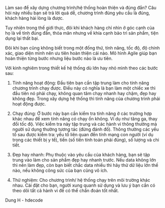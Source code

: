 Làm sao để xây dựng chương trình/hệ thống hoàn thiện và đúng đắn? Câu hỏi này nhiều bạn sẽ trả lời quá dễ, chương trình đúng yêu cầu là đúng, khách hàng hài lòng là được. 

Tuy nhiên trong thế giới thực, đôi khi khách hàng chỉ nhìn ở góc cạnh của họ là về tính đúng đắn, thỏa mãn nhưng về khía cạnh bảo trì sản phẩm, tiện dụng lại thất bại. 

Đôi khi bạn cũng không biết trong một đống thứ, tính năng, tốc độ, độ chính xác, giao diện mình nên ưu tiên hoàn thiện cái nào. Mô hình Agile giúp bạn hoàn thiện từng bước nhưng liệu bước nào là ưu tiên.

Với kinh nghiêm trong thiết kế hệ thống dù lớn hay nhỏ mình theo các bước sau:

1. Tính năng hoạt động:  Đầu tiên bạn cần tập trung làm cho tính năng chương trình chạy được. Điều này có nghĩa là bạn làm một chiếc xe thì đầu tiên nó phải chạy, không quan tâm chạy nhanh hay chậm, đẹp hay không đẹp. Trong xây dựng hệ thống thì tính năng của chương trình phải hoạt động được.

2. Chạy đúng: Ở bước này bạn cần kiểm tra tính năng ở các trường hợp khác nhau để xem tính năng có chạy ổn không. Ví dụ như tăng ga, thay đổi tốc độ. Việc kiểm tra này tập trung và các hành vi thông thường mà người sử dụng thường tương tác (đừng đánh đố). Thông thường các yếu tố sau được kiểm tra: yếu tố liên quan đến tính mạng con người (ví dụ trong các thiết bị y tế), tiền (số tiền tính toán phải đúng), số lượng và chi tiết.

3. Đẹp hay nhanh: Phụ thuộc vào yêu cầu của khách hàng, bạn sẽ tập trung vào làm cho sản phẩm đẹp hay nhanh trước. Nếu data không lớn thì nên làm đẹp, còn bạn biết chắc data nhiều thì hãy thử dữ liệu lớn thế nào, nếu không công sức của bạn cũng vô ích.

4. Thử nghiệm: Cho chương trình/ hệ thống chạy trên môi trường khác nhau. Cài đặt cho bạn, người xung quanh sử dụng và lưu ý bạn cần có theo dõi tất cả hành vi để có thể chẩn đoán tốt nhất. 

Dung H - hdecode
